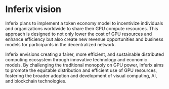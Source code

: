 # Inferix vision

Inferix plans to implement a token economy model to incentivize individuals and organizations worldwide to share their GPU compute resources. This approach is designed to not only lower the cost of GPU resources and enhance efficiency but also create new revenue opportunities and business models for participants in the decentralized network.

Inferix envisions creating a fairer, more efficient, and sustainable distributed computing ecosystem through innovative technology and economic models. By challenging the traditional monopoly on GPU power, Inferix aims to promote the equitable distribution and efficient use of GPU resources, fostering the broader adoption and development of visual computing, AI, and blockchain technologies.